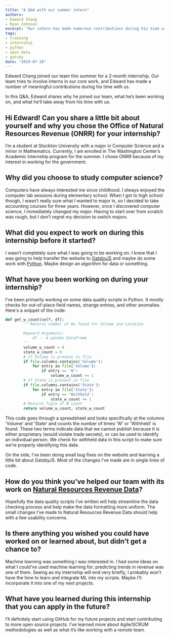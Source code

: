 ```yaml
---
title: "A Q&A with our summer intern"
authors:
- Edward Chang
- Ryan Johnson
excerpt: "Our intern has made numerous contributions during his time with us. In this post, he discusses the projects he has been working on and takeaways from his experience."
tags:
- training
- internship
- python
- open data
- gatsby
date: "2019-07-18"
---
```


Edward Chang joined our team this summer for a 2-month internship. Our team tries to involve interns in our core work, and Edward has made a number of meaningful contributions during his time with us.

In this Q&A, Edward shares why he joined our team, what he’s been working on, and what he’ll take away from his time with us.

## Hi Edward! Can you share a little bit about yourself and why you chose the Office of Natural Resources Revenue (ONRR) for your internship?

I’m a student at Stockton University with a major in Computer Science and a minor in Mathematics. Currently, I am enrolled in The Washington Center’s Academic Internship program for the summer. I chose ONRR because of my interest in working for the government.

## Why did you choose to study computer science?

Computers have always interested me since childhood. I always enjoyed the computer lab sessions during elementary school. When I got to high school though, I wasn’t really sure what I wanted to major in, so I decided to take accounting courses for three years. However, once I discovered computer science, I immediately changed my major. Having to start over from scratch was rough, but I don’t regret my decision to switch majors.

## What did you expect to work on during this internship before it started?

I wasn’t completely sure what I was going to be working on. I knew that I was going to help transfer the website to [GatsbyJS](https://www.gatsbyjs.org/) and maybe do some work with [Python](https://www.python.org/). Maybe design an algorithm for data or something.

## What have you been working on during your internship?

I’ve been primarily working on some data quality scripts in Python. It mostly checks for out-of-place field names, strange entries, and other anomalies. Here's a snippet of the code:

```python
def get_w_count(self, df):
        '''Returns number of Ws found for Volume and Location

        Keyword Arguments:
            df -- A pandas DataFrame
        '''
        volume_w_count = 0
        state_w_count = 0
        # If Volume is present in file
        if file.columns.contains('Volume'):
            for entry in file['Volume']:
                if entry == 'W':
                    volume_w_count += 1
        # If State is present in file
        if file.columns.contains('State'):
            for entry in file['State']:
                if entry == 'Withheld':
                    state_w_count += 1
        # Returns Tuple of W count
        return volume_w_count, state_w_count
```

This code goes through a spreadsheet and looks specifically at the columns 'Volume' and 'State' and counts the number of times 'W' or 'Withheld' is found. These two terms indicate data that we cannot publish because it is either proprietary (would violate trade secrets), or can be used to identify an individual person. We check for withheld data in this script to make sure we’re properly identifying this data.

On the side, I’ve been doing small bug fixes on the website and learning a little bit about GatsbyJS. Most of the changes I’ve made are in single lines of code.

## How do you think you’ve helped our team with its work on [Natural Resources Revenue Data](https://revenuedata.doi.gov/)?

Hopefully the data quality scripts I’ve written will help streamline the data checking process and help make the data formatting more uniform. The small changes I’ve made to Natural Resources Revenue Data should help with a few usability concerns.

## Is there anything you wished you could have worked on or learned about, but didn’t get a chance to?

Machine learning was something I was interested in. I had some ideas on what I could’ve used machine learning for; predicting trends in revenue was one of them. Seeing as my internship will end very briefly, I probably won’t have the time to learn and integrate ML into my scripts. Maybe I’ll incorporate it into one of my next projects.

## What have you learned during this internship that you can apply in the future?

I’ll definitely start using GitHub for my future projects and start contributing to more open source projects. I’ve learned more about Agile/SCRUM methodologies as well as what it’s like working with a remote team.
